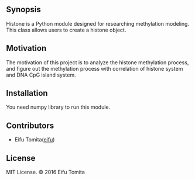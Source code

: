 ## Synopsis

Histone is a Python module designed for researching methylation modeling. This class allows users to create a histone object.


## Motivation

The motivation of this project is to analyze the histone methylation process, and figure out the methylation process with correlation of histone system and DNA CpG island system.

## Installation

You need numpy library to run this module.



## Contributors

* Eifu Tomita([eifu](https://github.com/eifu))

## License

MIT License. &copy; 2016 Eifu Tomita

